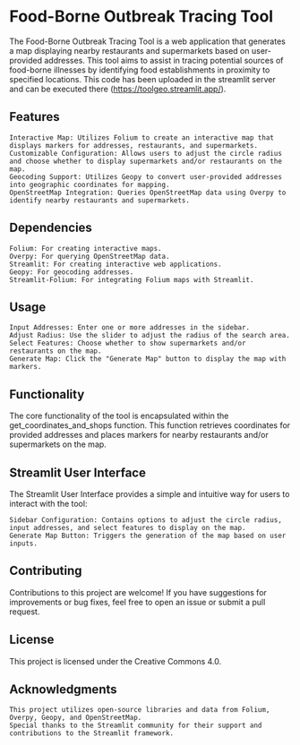 # Food-Borne Outbreak Tracing Tool

The Food-Borne Outbreak Tracing Tool is a web application that generates a map displaying nearby restaurants and supermarkets based on user-provided addresses. This tool aims to assist in tracing potential sources of food-borne illnesses by identifying food establishments in proximity to specified locations. This code has been uploaded in the streamlit server and can be executed there (https://toolgeo.streamlit.app/).

## Features

    Interactive Map: Utilizes Folium to create an interactive map that displays markers for addresses, restaurants, and supermarkets.
    Customizable Configuration: Allows users to adjust the circle radius and choose whether to display supermarkets and/or restaurants on the map.
    Geocoding Support: Utilizes Geopy to convert user-provided addresses into geographic coordinates for mapping.
    OpenStreetMap Integration: Queries OpenStreetMap data using Overpy to identify nearby restaurants and supermarkets.

## Dependencies

    Folium: For creating interactive maps.
    Overpy: For querying OpenStreetMap data.
    Streamlit: For creating interactive web applications.
    Geopy: For geocoding addresses.
    Streamlit-Folium: For integrating Folium maps with Streamlit.

## Usage

    Input Addresses: Enter one or more addresses in the sidebar.
    Adjust Radius: Use the slider to adjust the radius of the search area.
    Select Features: Choose whether to show supermarkets and/or restaurants on the map.
    Generate Map: Click the "Generate Map" button to display the map with markers.

## Functionality

The core functionality of the tool is encapsulated within the get_coordinates_and_shops function. This function retrieves coordinates for provided addresses and places markers for nearby restaurants and/or supermarkets on the map.

## Streamlit User Interface

The Streamlit User Interface provides a simple and intuitive way for users to interact with the tool:

    Sidebar Configuration: Contains options to adjust the circle radius, input addresses, and select features to display on the map.
    Generate Map Button: Triggers the generation of the map based on user inputs.

## Contributing

Contributions to this project are welcome! If you have suggestions for improvements or bug fixes, feel free to open an issue or submit a pull request.

## License

This project is licensed under the Creative Commons 4.0.

## Acknowledgments

    This project utilizes open-source libraries and data from Folium, Overpy, Geopy, and OpenStreetMap.
    Special thanks to the Streamlit community for their support and contributions to the Streamlit framework.

